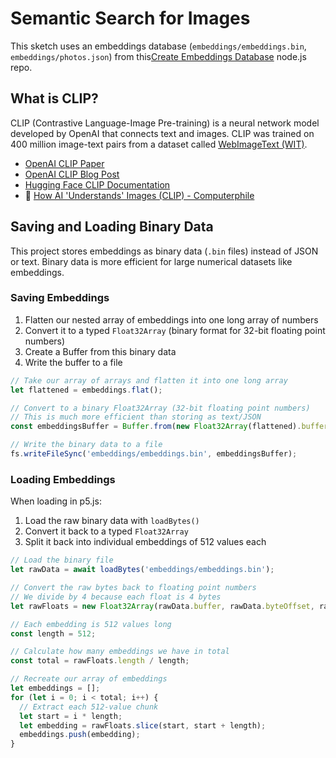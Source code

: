 # Semantic Search for Images

This sketch uses an embeddings database (`embeddings/embeddings.bin`, `embeddings/photos.json`) from this[Create Embeddings Database](https://github.com/shiffman/create-embeddings-database) node.js repo.

## What is CLIP?

CLIP (Contrastive Language-Image Pre-training) is a neural network model developed by OpenAI that connects text and images. CLIP was trained on 400 million image-text pairs from a dataset called [WebImageText (WIT)](https://github.com/google-research-datasets/wit).

- [OpenAI CLIP Paper](https://arxiv.org/abs/2103.00020)
- [OpenAI CLIP Blog Post](https://openai.com/research/clip)
- [Hugging Face CLIP Documentation](https://huggingface.co/docs/transformers/model_doc/clip)
- 🎥 [How AI 'Understands' Images (CLIP) - Computerphile](https://youtu.be/KcSXcpluDe4)

## Saving and Loading Binary Data

This project stores embeddings as binary data (`.bin` files) instead of JSON or text. Binary data is more efficient for large numerical datasets like embeddings.

### Saving Embeddings

1. Flatten our nested array of embeddings into one long array of numbers
2. Convert it to a typed `Float32Array` (binary format for 32-bit floating point numbers)
3. Create a Buffer from this binary data
4. Write the buffer to a file

```javascript
// Take our array of arrays and flatten it into one long array
let flattened = embeddings.flat();

// Convert to a binary Float32Array (32-bit floating point numbers)
// This is much more efficient than storing as text/JSON
const embeddingsBuffer = Buffer.from(new Float32Array(flattened).buffer);

// Write the binary data to a file
fs.writeFileSync('embeddings/embeddings.bin', embeddingsBuffer);
```

### Loading Embeddings

When loading in p5.js:

1. Load the raw binary data with `loadBytes()`
2. Convert it back to a typed `Float32Array`
3. Split it back into individual embeddings of 512 values each

```javascript
// Load the binary file
let rawData = await loadBytes('embeddings/embeddings.bin');

// Convert the raw bytes back to floating point numbers
// We divide by 4 because each float is 4 bytes
let rawFloats = new Float32Array(rawData.buffer, rawData.byteOffset, rawData.byteLength / 4);

// Each embedding is 512 values long
const length = 512;

// Calculate how many embeddings we have in total
const total = rawFloats.length / length;

// Recreate our array of embeddings
let embeddings = [];
for (let i = 0; i < total; i++) {
  // Extract each 512-value chunk
  let start = i * length;
  let embedding = rawFloats.slice(start, start + length);
  embeddings.push(embedding);
}
```
